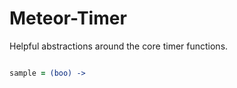 # Meteor-Timer
Helpful abstractions around the core timer functions.


```coffeescript

sample = (boo) ->

```